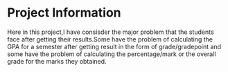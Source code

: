 # Project Information

   Here in this project,I have consisder the major problem that the students 
   face after getting their results.Some have the problem of calculating the
   GPA for a semester after getting result in the form of grade/gradepoint
   and some have the problem of calculating the percentage/mark or the overall
   grade for the marks they obtained.
